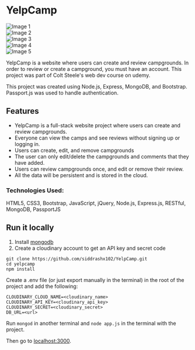 # YelpCamp

![Image 1](https://res.cloudinary.com/dyyvmhxqt/image/upload/v1704387210/YelpCamp/ilcxiq6kcovn5f8czkuc.png)  
![Image 2](https://res.cloudinary.com/dyyvmhxqt/image/upload/v1704387209/YelpCamp/l42nc5xe3wljr79jekbj.png)  
![Image 3](https://res.cloudinary.com/dyyvmhxqt/image/upload/v1704387210/YelpCamp/nqaljfepwaej8wn1qatr.png)  
![Image 4](https://res.cloudinary.com/dyyvmhxqt/image/upload/v1704387209/YelpCamp/oeas6yktf2oakqx1lsx7.png)  
![Image 5](https://res.cloudinary.com/dyyvmhxqt/image/upload/v1704387210/YelpCamp/ws3pcalbvz0a2ikpfscs.png)  

YelpCamp is a website where users can create and review campgrounds. In order to review or create a campground, you must have an account. This project was part of Colt Steele's web dev course on udemy.  

This project was created using Node.js, Express, MongoDB, and Bootstrap. Passport.js was used to handle authentication.  

## Features
* YelpCamp is a full-stack website project where users can create and review campgrounds.
* Everyone can view the camps and see reviews without signing up or logging in.
* Users can create, edit, and remove campgrounds
* The user can only edit/delete the campgrounds and comments that they have added.
* Users can review campgrounds once, and edit or remove their review.
* All the data will be persistent and is stored in the cloud.

### Technologies Used: 
HTML5, CSS3, Bootstrap, JavaScript, jQuery, Node.js, Express.js, RESTful, MongoDB, PassportJS

## Run it locally
1. Install [mongodb](https://www.mongodb.com/)
2. Create a cloudinary account to get an API key and secret code

```
git clone https://github.com/siddrashx102/YelpCamp.git
cd yelpcamp
npm install
```

Create a .env file (or just export manually in the terminal) in the root of the project and add the following:  

```
CLOUDINARY_CLOUD_NAME=<cloudinary_name>
CLOUDINARY_API_KEY=<cloudinary_api_key>
CLOUDINARY_SECRET=<cloudinary_secret>
DB_URL=<url>
```

Run ```mongod``` in another terminal and ```node app.js``` in the terminal with the project.  

Then go to [localhost:3000](http://localhost:3000/).
